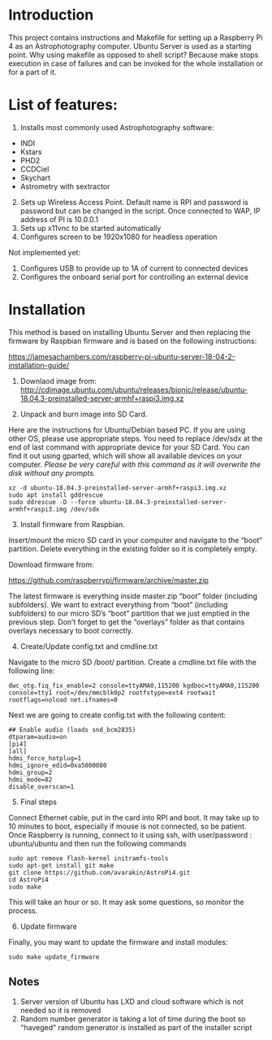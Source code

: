 # Introduction

This project contains instructions and Makefile for setting up a Raspberry Pi 4 as an Astrophotography computer.
Ubuntu Server is used as a starting point.
Why using makefile as opposed to shell script? Because make stops execution in case of failures and can be invoked for the whole installation or for a part of it.

# List of features:
1. Installs most commonly used Astrophotography software:
* INDI
* Kstars
* PHD2
* CCDCiel
* Skychart
* Astrometry with sextractor
2. Sets up Wireless Access Point. Default name is RPI and password is password but can be changed in the script. Once connected to WAP,  IP address of PI is 10.0.0.1
3. Sets up x11vnc to be started automatically
4. Configures screen to be 1920x1080 for headless operation

Not implemented yet:
1. Configures USB to provide up to 1A of current to connected devices
2. Configures the onboard serial port for controlling an external device

# Installation
This method is based on installing Ubuntu Server and then replacing the firmware by Raspbian firmware and is based on the following instructions:

https://jamesachambers.com/raspberry-pi-ubuntu-server-18-04-2-installation-guide/

1. Downlaod image from:
http://cdimage.ubuntu.com/ubuntu/releases/bionic/release/ubuntu-18.04.3-preinstalled-server-armhf+raspi3.img.xz

2. Unpack and burn image into SD Card.

Here are the instructions for Ubuntu/Debian based PC. If you are using other OS, please use appropriate steps.
You need to replace /dev/sdx at the end of last command with appropriate device for your SD Card. 
You can find it out using gparted, which will show all available devices on your computer.
*Please be very careful with this command as it will overwrite the disk without any prompts.*

```
xz -d ubuntu-18.04.3-preinstalled-server-armhf+raspi3.img.xz
sudo apt install gddrescue
sudo ddrescue -D --force ubuntu-18.04.3-preinstalled-server-armhf+raspi3.img /dev/sdx
```

3. Install firmware from Raspbian.

Insert/mount the micro SD card in your computer and navigate to the “boot” partition. Delete everything in the existing folder so it is completely empty.

Download firmware from:

https://github.com/raspberrypi/firmware/archive/master.zip

The latest firmware is everything inside master.zip “boot” folder (including subfolders). We want to extract everything from “boot” (including subfolders) to our micro SD’s “boot” partition that we just emptied in the previous step. Don’t forget to get the “overlays” folder as that contains overlays necessary to boot correctly.


4. Create/Update config.txt and cmdline.txt

Navigate to the micro SD /boot/ partition. Create a cmdline.txt file with the following line:

```
dwc_otg.fiq_fix_enable=2 console=ttyAMA0,115200 kgdboc=ttyAMA0,115200 console=tty1 root=/dev/mmcblk0p2 rootfstype=ext4 rootwait rootflags=noload net.ifnames=0
```

Next we are going to create config.txt with the following content:

```
## Enable audio (loads snd_bcm2835)
dtparam=audio=on
[pi4]
[all]
hdmi_force_hotplug=1
hdmi_ignore_edid=0xa5000080
hdmi_group=2
hdmi_mode=82
disable_overscan=1
```

5. Final steps

Connect Ethernet cable, put in the card into RPI and boot.
It may take up to 10 minutes to boot, especially if mouse is not connected, so be patient.
Once Raspberry is running, connect to it using ssh, with user/password : ubuntu/ubuntu
 and then run the following commands

```
sudo apt remove flash-kernel initramfs-tools
sudo apt-get install git make
git clone https://github.com/avarakin/AstroPi4.git
cd AstroPi4
sudo make
```
This will take an hour or so. It may ask some questions, so monitor the process.

6. Update firmware

Finally, you may want to update the firmware and install modules:
```
sudo make update_firmware
```

## Notes

1. Server version of Ubuntu has LXD and cloud software  which is not needed so it is removed
2. Random number generator is taking a lot of time during the boot so "haveged" random generator is installed as part of the installer script
